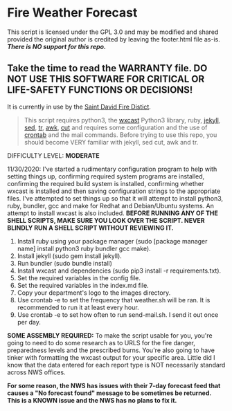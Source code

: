 # Fire Weather Forecast

This script is licensed under the GPL 3.0 and may be modified and shared provided the original author is credited by leaving the footer.html file as-is.  ***There is NO support for this repo.***

## Take the time to read the WARRANTY file.   DO NOT USE THIS SOFTWARE FOR CRITICAL OR LIFE-SAFETY FUNCTIONS OR DECISIONS!

It is currently in use by the [Saint David Fire Distict](http://www.stdavidfire.com/firewx).

>This script requires python3, the [wxcast](https://github.com/smarlowucf/wxcast) Python3 library, ruby, [jekyll](https://jekyllrb.com/docs/), [sed](https://www.gnu.org/software/sed/manual/sed.html), [tr](https://linuxize.com/post/linux-tr-command/), [awk](https://www.tutorialspoint.com/unix_commands/awk.htm), [cut](https://www.computerhope.com/unix/ucut.htm) and requires some configuration and the use of [crontab](https://www.tutorialspoint.com/unix_commands/crontab.htm) and the mail commands.  Before trying to use this repo, you should become VERY familiar with jekyll, sed cut, awk and tr.

DIFFICULTY LEVEL: **MODERATE**

11/30/2020: I've started a rudimentary configuration program to help with setting things up, confirming required system programs
are installed, confirming the required build system is installed, confirming whether wxcast is installed and then saving configuration
strings to the appropriate files.  I've attempted to set things up so that it will attempt to install python3, ruby, bundler, gcc and make
for Redhat and Debian/Ubuntu systems.  An attempt to install wxcast is also included. **BEFORE RUNNING ANY OF THE SHELL SCRIPTS, MAKE
SURE YOU LOOK OVER THE SCRIPT.  NEVER BLINDLY RUN A SHELL SCRIPT WITHOUT REVIEWING IT.**


1. Install ruby using your package manager (sudo [package manager name] install python3 ruby bundler gcc make).
2. Install jekyll (sudo gem install jekyll).
3. Run bundler (sudo bundle install)
4. Install wxcast and dependencies (sudo pip3 install -r requirements.txt).
5. Set the required variables in the config file.
6. Set the required variables in the index.md file.
7. Copy your department's logo to the images directory.
8. Use crontab -e to set the frequency that weather.sh will be ran.  It is recommended to run it at least every hour.
9. Use crontab -e to set how often to run send-mail.sh.
   I send it out once per day.

**SOME ASSEMBLY REQUIRED:**
To make the script usable for you, you're going to need to do some research as to URLS for the fire danger, preparedness levels and the prescribed burns.  You're also going to have tinker with formatting the wxcast output for your specific area.  Little did I know that the data entered for each report type is NOT necessarily standard across NWS offices.

**For some reason, the NWS has issues with their 7-day forecast feed that causes a "No forecast found" message
to be sometimes be returned.  This is a KNOWN issue and the NWS has no plans to fix it.**
